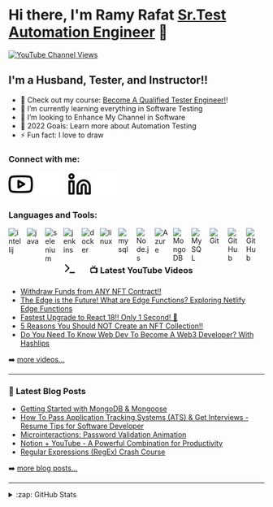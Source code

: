 # Hi there, I'm Ramy Rafat [Sr.Test Automation Engineer][youtube] 👋 

[![YouTube Channel Views](https://img.shields.io/youtube/channel/views/UCwvdo8e2D26Jcw6Omhu48Fw?style=social)][youtube]


## I'm a Husband, Tester, and Instructor!!

- 🔭 Check out my course: [Become A Qualified Tester Engineer!][course]!
- 🌱 I’m currently learning everything in Software Testing
- 👯 I’m looking to Enhance My Channel in Software 
- 🥅 2022 Goals: Learn more about Automation Testing
- ⚡ Fun fact: I love to draw 

### Connect with me:

[![website](./img/youtube-light.svg)](https://www.youtube.com/channel/UCwvdo8e2D26Jcw6Omhu48Fw#gh-light-mode-only)
[![website](./img/youtube-dark.svg)](https://www.youtube.com/channel/UCwvdo8e2D26Jcw6Omhu48Fw#gh-dark-mode-only)
&nbsp;&nbsp;
[![website](./img/linkedin-light.svg)](https://www.linkedin.com/in/ramy-rafat-947839164#gh-light-mode-only)
[![website](./img/linkedin-dark.svg)](https://www.linkedin.com/in/ramy-rafat-947839164#gh-dark-mode-only)


### Languages and Tools:

[<img align="left" alt="intellij" width="26px" src="https://cdn.jsdelivr.net/gh/devicons/devicon/icons/intellij/intellij-original.svg" style="padding-right:10px;" />][cssplaylist]
[<img align="left" alt="java" width="26px" src="https://cdn.jsdelivr.net/gh/devicons/devicon/icons/java/java-original.svg" style="padding-right:10px;" />][webdevplaylist]
[<img align="left" alt="selenium" width="26px" src="https://cdn.jsdelivr.net/gh/devicons/devicon/icons/selenium/selenium-original.svg" style="padding-right:10px;" />][webdevplaylist]
[<img align="left" alt="jenkins" width="26px" src="https://cdn.jsdelivr.net/gh/devicons/devicon/icons/jenkins/jenkins-original.svg" style="padding-right:10px;" />][cssplaylist]
[<img align="left" alt="docker" width="26px" src="https://cdn.jsdelivr.net/gh/devicons/devicon/icons/docker/docker-original.svg" style="padding-right:10px;" />][jsplaylist]
[<img align="left" alt="linux" width="26px" src="https://cdn.jsdelivr.net/gh/devicons/devicon/icons/linux/linux-original.svg" style="padding-right:10px;" />][reactplaylist]
[<img align="left" alt="mysql" width="26px" src="https://cdn.jsdelivr.net/gh/devicons/devicon/icons/mysql/mysql-original.svg" style="padding-right:10px;" />][webdevplaylist]
[<img align="left" alt="Node.js" width="26px" src="https://cdn.jsdelivr.net/gh/devicons/devicon/icons/kubernetes/kubernetes-plain.svg" style="padding-right:10px;" />][webdevplaylist]
[<img align="left" alt="Azure" width="26px" src="https://cdn.jsdelivr.net/gh/devicons/devicon/icons/azure/azure-original.svg" style="padding-right:10px;" />][webdevplaylist]
[<img align="left" alt="MongoDB" width="26px" src="https://cdn.jsdelivr.net/gh/devicons/devicon/icons/amazonwebservices/amazonwebservices-original.svg" style="padding-right:10px;" />][webdevplaylist]
[<img align="left" alt="MySQL" width="26px" src="https://cdn.jsdelivr.net/gh/devicons/devicon/icons/cucumber/cucumber-plain.svg" style="padding-right:10px;" />][webdevplaylist]
[<img align="left" alt="Git" width="26px" src="https://cdn.jsdelivr.net/gh/devicons/devicon/icons/git/git-original.svg" style="padding-right:10px;" />][webdevplaylist]
[<img align="left" alt="GitHub" width="26px" src="https://user-images.githubusercontent.com/3369400/139447912-e0f43f33-6d9f-45f8-be46-2df5bbc91289.png" style="padding-right:10px;" />](https://www.youtube.com/playlist?list=PLkwxH9e_vrAJ0WbEsFA9W3I1W-g_BTsbt#gh-dark-mode-only)
[<img align="left" alt="GitHub" width="26px" src="https://user-images.githubusercontent.com/3369400/139448065-39a229ba-4b06-434b-bc67-616e2ed80c8f.png" style="padding-right:10px;" />](https://www.youtube.com/playlist?list=PLkwxH9e_vrAJ0WbEsFA9W3I1W-g_BTsbt#gh-light-mode-only)
[<img align="left" alt="Terminal" width="26px" src="./img/terminal-light.svg" />](https://www.youtube.com/playlist?list=PLkwxH9e_vrAJ0WbEsFA9W3I1W-g_BTsbt#gh-light-mode-only)
[<img align="left" alt="Terminal" width="26px" src="./img/terminal-dark.svg" />](https://www.youtube.com/playlist?list=PLkwxH9e_vrAJ0WbEsFA9W3I1W-g_BTsbt#gh-dark-mode-only)

<br />
<br />

---

### 📺 Latest YouTube Videos

<!-- YOUTUBE:START -->
- [Withdraw Funds from ANY NFT Contract!!](https://www.youtube.com/channel/UCwvdo8e2D26Jcw6Omhu48Fw)
- [The Edge is the Future! What are Edge Functions? Exploring Netlify Edge Functions](https://www.youtube.com/channel/UCwvdo8e2D26Jcw6Omhu48Fw)
- [Fastest Upgrade to React 18!! Only 1 Second! 🤯](https://www.youtube.com/channel/UCwvdo8e2D26Jcw6Omhu48Fw)
- [5 Reasons You Should NOT Create an NFT Collection!!](https://www.youtube.com/channel/UCwvdo8e2D26Jcw6Omhu48Fw)
- [Do You Need To Know Web Dev To Become A Web3 Developer? With Hashlips](https://www.youtube.com/channel/UCwvdo8e2D26Jcw6Omhu48Fw)
<!-- YOUTUBE:END -->

➡️ [more videos...](https://www.youtube.com/channel/UCwvdo8e2D26Jcw6Omhu48Fw)

---

### 📕 Latest Blog Posts

<!-- BLOG-POST-LIST:START -->
- [Getting Started with MongoDB &amp; Mongoose](https://www.linkedin.com/in/ramy-rafat-947839164)
- [How To Pass Application Tracking Systems &lpar;ATS&rpar; &amp; Get Interviews - Resume Tips for Software Developer](https://www.linkedin.com/in/ramy-rafat-947839164)
- [Microinteractions: Password Validation Animation](https://www.linkedin.com/in/ramy-rafat-947839164)
- [Notion + YouTube - A Powerful Combination for Productivity](https://www.linkedin.com/in/ramy-rafat-947839164)
- [Regular Expressions &lpar;RegEx&rpar; Crash Course](https://www.linkedin.com/in/ramy-rafat-947839164)
<!-- BLOG-POST-LIST:END -->

➡️ [more blog posts...](https://www.linkedin.com/in/ramy-rafat-947839164)

---


<details>
  <summary>:zap: GitHub Stats</summary>

  <img align="left" alt="codeSTACKr's GitHub Stats" src="https://github-readme-stats.vercel.app/api?username=ramyrafat123&show_icons=true&hide_border=false&title_color=ff652f&icon_color=FFE400&bg_color=09131B&text_color=ffffff&border_color=0c1a25" />

</details>

[website]: https://codeSTACKr.com
[course]: https://www.youtube.com/channel/UCwvdo8e2D26Jcw6Omhu48Fw
[twitter]: https://twitter.com/codeSTACKr
[youtube]: https://www.youtube.com/channel/UCwvdo8e2D26Jcw6Omhu48Fw
[instagram]: https://instagram.com/codeSTACKr
[linkedin]: https://www.linkedin.com/in/ramy-rafat-947839164
[webdevplaylist]: https://www.youtube.com/channel/UCwvdo8e2D26Jcw6Omhu48Fw
[jsplaylist]: https://www.youtube.com/channel/UCwvdo8e2D26Jcw6Omhu48Fw
[cssplaylist]: https://www.youtube.com/channel/UCwvdo8e2D26Jcw6Omhu48Fw
[reactplaylist]: https://www.youtube.com/channel/UCwvdo8e2D26Jcw6Omhu48Fw
